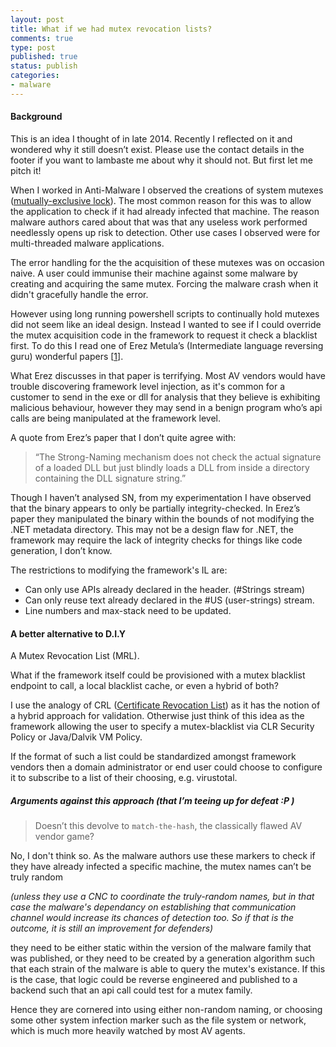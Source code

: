 ```yaml
---
layout: post
title: What if we had mutex revocation lists?
comments: true
type: post
published: true
status: publish
categories:
- malware
---
```

#### Background

This is an idea I thought of in late 2014. Recently I reflected on it and wondered why it still doesn’t exist. Please use the contact details in the footer if you want to lambaste me about why it should not. But first let me pitch it!

When I worked in Anti-Malware I observed the creations of system mutexes ([mutually-exclusive lock](https://msdn.microsoft.com/en-us/library/hw29w7t1.aspx)). The most common reason for this was to allow the application to check if it had already infected that machine. The reason malware authors cared about that was that any useless work performed needlessly opens up risk to detection. Other use cases I observed were for multi-threaded malware applications. 

The error handling for the the acquisition of these mutexes was on occasion naive. A user could immunise their machine against some malware by creating and acquiring the same mutex. Forcing the malware crash when it didn't gracefully handle the error.

However using long running powershell scripts to continually hold mutexes did not seem like an ideal design. Instead I wanted to see if I could override the mutex acquisition code in the framework to request it check a blacklist first. To do this I read one of Erez Metula’s (Intermediate language reversing guru) wonderful papers [[1](https://appsec-labs.com/wp-content/uploads/2014/10/NET-Framework-rootkits-backdoors-inside-your-framework.pdf)]. 

What Erez discusses in that paper is terrifying. Most AV vendors would have trouble discovering framework level injection, as it's common for a customer to send in the exe or dll for analysis that they believe is exhibiting malicious behaviour, however they may send in a benign program who’s api calls are being manipulated at the framework level.

A quote from Erez’s paper that I don’t quite agree with:

> “The Strong-Naming mechanism does not check the actual signature of a loaded DLL but just blindly loads a DLL from inside a directory containing the DLL signature string.”

Though I haven’t analysed SN, from my experimentation I have observed that the binary appears to only be partially integrity-checked. In Erez’s paper they manipulated the binary within the bounds of not modifying the .NET metadata directory. This may not be a design flaw for .NET, the framework may require the lack of integrity checks for things like code generation, I don’t know.

The restrictions to modifying the framework's IL are:      
* Can only use APIs already declared in the header. (#Strings stream)      
* Can only reuse text already declared in the #US (user-strings) stream.       
* Line numbers and max-stack need to be updated.     

#### A better alternative to D.I.Y

A Mutex Revocation List (MRL).

What if the framework itself could be provisioned with a mutex blacklist endpoint to call, a local blacklist cache, or even a hybrid of both?

I use the analogy of CRL ([Certificate Revocation List](https://technet.microsoft.com/en-us/library/ee619754.aspx)) as it has the notion of a hybrid approach for validation. Otherwise just think of this idea as the framework allowing the user to specify a mutex-blacklist via CLR Security Policy or Java/Dalvik VM Policy.

If the format of such a list could be standardized amongst framework vendors then a domain administrator or end user could choose to configure it to subscribe to a list of their choosing, e.g. virustotal.

##### Arguments against this approach *(that I’m teeing up for defeat :P )*

> Doesn’t this devolve to `match-the-hash`, the classically flawed AV vendor game?

No, I don't think so. As the malware authors use these markers to check if they have already infected a specific machine, the mutex names can’t be truly random

*(unless they use a CNC to coordinate the truly-random names, but in that case the malware's dependancy on establishing that communication channel would increase its chances of detection too. So if that is the outcome, it is still an improvement for defenders)*

they need to be either static within the version of the malware family that was published, or they need to be created by a generation algorithm such that each strain of the malware is able to query the mutex's existance. If this is the case, that logic could be reverse engineered and published to a backend such that an api call could test for a mutex family.

Hence they are cornered into using either non-random naming, or choosing some other system infection marker such as the file system or network, which is much more heavily watched by most AV agents.
